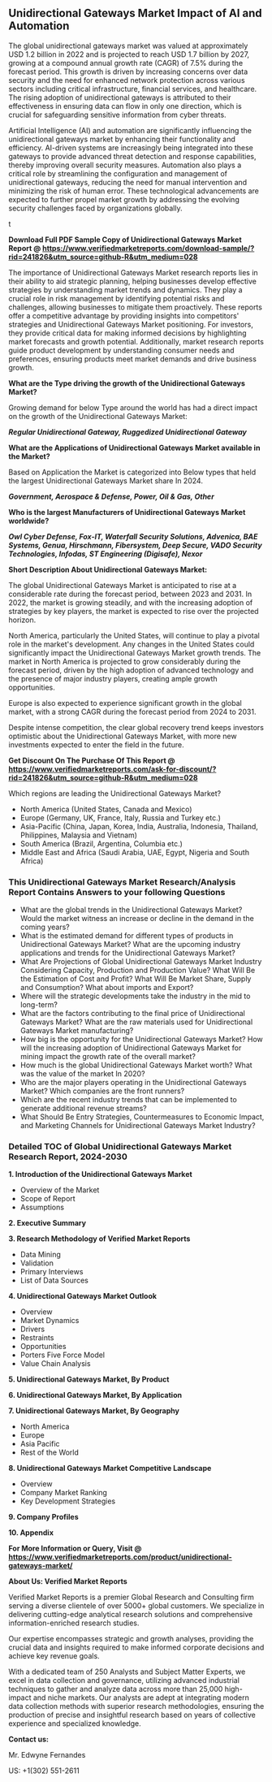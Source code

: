 <h2>Unidirectional Gateways Market Impact of AI and Automation</h2><p>The global unidirectional gateways market was valued at approximately USD 1.2 billion in 2022 and is projected to reach USD 1.7 billion by 2027, growing at a compound annual growth rate (CAGR) of 7.5% during the forecast period. This growth is driven by increasing concerns over data security and the need for enhanced network protection across various sectors including critical infrastructure, financial services, and healthcare. The rising adoption of unidirectional gateways is attributed to their effectiveness in ensuring data can flow in only one direction, which is crucial for safeguarding sensitive information from cyber threats.</p><p>Artificial Intelligence (AI) and automation are significantly influencing the unidirectional gateways market by enhancing their functionality and efficiency. AI-driven systems are increasingly being integrated into these gateways to provide advanced threat detection and response capabilities, thereby improving overall security measures. Automation also plays a critical role by streamlining the configuration and management of unidirectional gateways, reducing the need for manual intervention and minimizing the risk of human error. These technological advancements are expected to further propel market growth by addressing the evolving security challenges faced by organizations globally.</p>t</p><p id="" class=""><strong>Download Full PDF Sample Copy of Unidirectional Gateways Market Report @ <a href="https://www.verifiedmarketreports.com/download-sample/?rid=241826&utm_source=github-R&utm_medium=028" target="_blank">https://www.verifiedmarketreports.com/download-sample/?rid=241826&utm_source=github-R&utm_medium=028</a></strong></p><p>The importance of&nbsp;Unidirectional Gateways Market research reports lies in their ability to aid strategic planning, helping businesses develop effective strategies by understanding market trends and dynamics. They play a crucial role in risk management by identifying potential risks and challenges, allowing businesses to mitigate them proactively. These reports offer a competitive advantage by providing insights into competitors' strategies and Unidirectional Gateways Market positioning. For investors, they provide critical data for making informed decisions by highlighting market forecasts and growth potential. Additionally, market research reports guide product development by understanding consumer needs and preferences, ensuring products meet market demands and drive business growth.</p><p><strong>What are the&nbsp;Type driving the growth of the Unidirectional Gateways Market?</strong></p><p id="" class="">Growing demand for below Type around the world has had a direct impact on the growth of the Unidirectional Gateways Market:</p><em><strong>Regular Unidirectional Gateway, Ruggedized Unidirectional Gateway</strong></em></p><strong>What are the&nbsp;Applications&nbsp;of Unidirectional Gateways Market available in the Market?</strong></p><p id="" class="">Based on Application the Market is categorized into Below types that held the largest Unidirectional Gateways Market share In 2024.</p><em><strong>Government, Aerospace & Defense, Power, Oil & Gas, Other</strong></em></p><strong>Who is the largest Manufacturers of Unidirectional Gateways Market worldwide?</strong></p><p><em><strong>Owl Cyber Defense, Fox-IT, Waterfall Security Solutions, Advenica, BAE Systems, Genua, Hirschmann, Fibersystem, Deep Secure, VADO Security Technologies, Infodas, ST Engineering (Digisafe), Nexor</strong></em></p><p id="" class=""><strong>Short Description About Unidirectional Gateways Market:</strong></p><p>The global Unidirectional Gateways Market is anticipated to rise at a considerable rate during the forecast period, between 2023 and 2031. In 2022, the market is growing steadily, and with the increasing adoption of strategies by key players, the market is expected to rise over the projected horizon.</p><p>North America, particularly the United States, will continue to play a pivotal role in the market's development. Any changes in the United States could significantly impact the Unidirectional Gateways Market growth trends. The market in North America is projected to grow considerably during the forecast period, driven by the high adoption of advanced technology and the presence of major industry players, creating ample growth opportunities.</p><p>Europe is also expected to experience significant growth in the global market, with a strong CAGR during the forecast period from 2024 to 2031.</p><p>Despite intense competition, the clear global recovery trend keeps investors optimistic about the Unidirectional Gateways Market, with more new investments expected to enter the field in the future.</p><p id="" class=""><strong>Get Discount On The Purchase Of This Report @ <a href="https://www.verifiedmarketreports.com/ask-for-discount/?rid=241826&utm_source=github-R&utm_medium=028" target="_blank">https://www.verifiedmarketreports.com/ask-for-discount/?rid=241826&utm_source=github-R&utm_medium=028</a></strong></p>Which regions are leading the Unidirectional Gateways Market?</p><ul><li>North America (United States, Canada and Mexico)</li><li>Europe (Germany, UK, France, Italy, Russia and Turkey etc.)</li><li>Asia-Pacific (China, Japan, Korea, India, Australia, Indonesia, Thailand, Philippines, Malaysia and Vietnam)</li><li>South America (Brazil, Argentina, Columbia etc.)</li><li>Middle East and Africa (Saudi Arabia, UAE, Egypt, Nigeria and South Africa)</li></ul><h3 id="" class="">This Unidirectional Gateways Market Research/Analysis Report Contains Answers to your following Questions</h3><ul><li>What are the global trends in the Unidirectional Gateways Market? Would the market witness an increase or decline in the demand in the coming years?</li><li>What is the estimated demand for different types of products in Unidirectional Gateways Market? What are the upcoming industry applications and trends for the Unidirectional Gateways Market?</li><li>What Are Projections of Global Unidirectional Gateways Market Industry Considering Capacity, Production and Production Value? What Will Be the Estimation of Cost and Profit? What Will Be Market Share, Supply and Consumption? What about imports and Export?</li><li>Where will the strategic developments take the industry in the mid to long-term?</li><li>What are the factors contributing to the final price of Unidirectional Gateways Market? What are the raw materials used for Unidirectional Gateways Market manufacturing?</li><li>How big is the opportunity for the Unidirectional Gateways Market? How will the increasing adoption of Unidirectional Gateways Market for mining impact the growth rate of the overall market?</li><li>How much is the global Unidirectional Gateways Market worth? What was the value of the market In 2020?</li><li>Who are the major players operating in the Unidirectional Gateways Market? Which companies are the front runners?</li><li>Which are the recent industry trends that can be implemented to generate additional revenue streams?</li><li>What Should Be Entry Strategies, Countermeasures to Economic Impact, and Marketing Channels for Unidirectional Gateways Market Industry?</li></ul><h3 id="" class="">Detailed TOC of Global Unidirectional Gateways Market Research Report, 2024-2030</h3><p id="" class=""><strong>1. Introduction of the Unidirectional Gateways Market</strong></p><ul><li>Overview of the Market</li><li>Scope of Report</li><li>Assumptions</li></ul><p id="" class=""><strong>2. Executive Summary</strong></p><p id="" class=""><strong>3. Research Methodology of Verified Market Reports</strong></p><ul><li>Data Mining</li><li>Validation</li><li>Primary Interviews</li><li>List of Data Sources</li></ul><p id="" class=""><strong>4. Unidirectional Gateways Market Outlook</strong></p><ul><li>Overview</li><li>Market Dynamics</li><li>Drivers</li><li>Restraints</li><li>Opportunities</li><li>Porters Five Force Model</li><li>Value Chain Analysis</li></ul><p id="" class=""><strong>5. Unidirectional Gateways Market, By Product</strong></p><p id="" class=""><strong>6. Unidirectional Gateways Market, By Application</strong></p><p id="" class=""><strong>7. Unidirectional Gateways Market, By Geography</strong></p><ul><li>North America</li><li>Europe</li><li>Asia Pacific</li><li>Rest of the World</li></ul><p id="" class=""><strong>8. Unidirectional Gateways Market Competitive Landscape</strong></p><ul><li>Overview</li><li>Company Market Ranking</li><li>Key Development Strategies</li></ul><p id="" class=""><strong>9. Company Profiles</strong></p><p id="" class=""><strong>10. Appendix</strong></p><p id="" class=""><strong>For More Information or Query, Visit @ <a href="https://www.verifiedmarketreports.com/product/unidirectional-gateways-market/" target="_blank">https://www.verifiedmarketreports.com/product/unidirectional-gateways-market/</a></strong></p><p id="" class=""><strong>About Us: Verified Market Reports</strong></p><p id="" class="">Verified Market Reports is a premier Global Research and Consulting firm serving a diverse clientele of over 5000+ global customers. We specialize in delivering cutting-edge analytical research solutions and comprehensive information-enriched research studies.</p><p id="" class="">Our expertise encompasses strategic and growth analyses, providing the crucial data and insights required to make informed corporate decisions and achieve key revenue goals.</p><p id="" class="">With a dedicated team of 250 Analysts and Subject Matter Experts, we excel in data collection and governance, utilizing advanced industrial techniques to gather and analyze data across more than 25,000 high-impact and niche markets. Our analysts are adept at integrating modern data collection methods with superior research methodologies, ensuring the production of precise and insightful research based on years of collective experience and specialized knowledge.</p><p id="" class=""><strong>Contact us:</strong></p><p id="" class="">Mr. Edwyne Fernandes</p><p id="" class="">US: +1(302) 551-2611</p>
